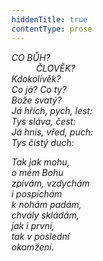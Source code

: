 ```yaml
---
hiddenTitle: true
contentType: prose
---
```


_CO BŮH?  
          ČLOVĚK?  
Kdokolivěk?  
Co já? Co ty?  
Bože svatý?  
Já hřích, pych, lest:  
Tys sláva, čest:  
Já hnis, vřed, puch:  
Tys čistý duch:_

  

_Tak jak mohu,  
o mém Bohu  
zpívám, vzdychám  
i pospíchám  
k nohám padám,  
chvály skládám,  
jak i první,  
tak v poslední  
okamžení._
